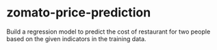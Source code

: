 # zomato-price-prediction
Build a regression model to predict the cost of restaurant for two people based on the given indicators in the training data. 
